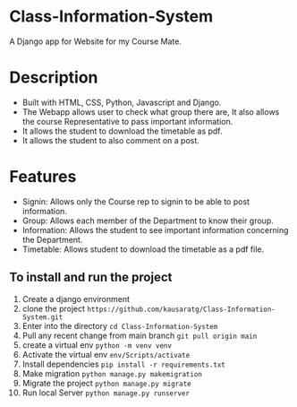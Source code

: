 # Class-Information-System
A Django app for Website for my Course Mate. 

# Description
<ul>
<li>Built with HTML, CSS, Python, Javascript and Django.</li>
<li>The Webapp allows user to check what group there are, It also allows the course Representative to pass important information. </li>
<li>It allows the student to download the timetable as pdf.</li>
<li>It allows the student to also comment on a post.</li>
</ul>

# Features
<ul>
<li>Signin: Allows only the Course rep to signin to be able to post information. </li>
<li>Group: Allows each member of the Department to know their group.</li>
<li>Information: Allows the student to see important information concerning the Department.</li>
<li>Timetable: Allows student to download the timetable as a pdf file.</li>
</ul>

## To install and run the project
1. Create a django environment 
2. clone the project             ```https://github.com/kausaratg/Class-Information-System.git``` 
3.  Enter into the directory         ```cd Class-Information-System```
4.  Pull any recent change from main branch     ```git pull origin main```
5.  create a virtual env   ```python -m venv venv```
6. Activate the virtual env   ```env/Scripts/activate```
7. Install dependencies  ```pip install -r requirements.txt```
8. Make migration    ```python manage.py makemigration```
9. Migrate the project   ```python manage.py migrate```
10. Run local Server  ```python manage.py runserver```
